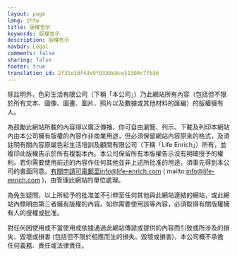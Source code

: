```yaml
---
layout: page
lang: zhtw
title: 版權告示
keywords: 版權告示
description: 版權告示
navbar: Legal
comments: false
sharing: false
footer: true
translation_id: 2f31e3df43e9f0330e8ce51304c7fb36
---
```


除註明外，色彩生活有限公司（下稱「本公司」）乃此網站所有內容（包括但不限於所有文本、圖像、圖畫、圖片、照片以及數據或其他材料的匯編）的版權擁有人。

為鼓勵此網站所載的內容得以廣泛傳播，你可自由瀏覽、列示、下載及列印本網站內由本公司擁有版權的內容作非商業用途，但必須保留網站內容原來的格式，及須註明有關內容原屬色彩生活培訓及顧問有限公司（下稱「Life Enrich」）所有，並複印此版權告示於所有複製本內。本公司保留所有本版權告示沒有明確授予的權利。若你需要使用前述的內容作任何其他並非上述所批准的用途，須事先得到本公司的書面同意。有關申請可電郵至info@life-enrich.com ( mailto:info@life-enrich.com )，由管理此網站的單位處理。

為免生疑問，以上所給予的批准並不引伸至任何其他與此網站連結的網站，或此網站內標明由第三者擁有版權的內容。如你需要使用該等內容，必須取得有關版權擁有人的授權或批准。

對任何因使用或不當使用或依據通過此網站傳遞或提供的內容而引致或所涉及的損失、毀壞或損害 (包括但不限於相應而生的損失、毀壞或損害)，本公司概不承擔任何義務、責任或法律責任。
